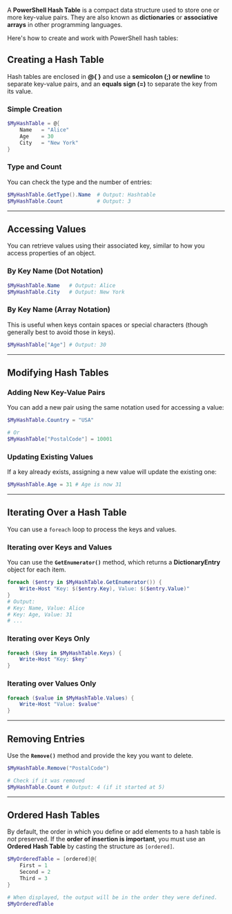 A **PowerShell Hash Table** is a compact data structure used to store one or more key-value pairs. They are also known as **dictionaries** or **associative arrays** in other programming languages.

Here's how to create and work with PowerShell hash tables:

## Creating a Hash Table

Hash tables are enclosed in **@{ }** and use a **semicolon (;) or newline** to separate key-value pairs, and an **equals sign (=)** to separate the key from its value.

### Simple Creation

```powershell
$MyHashTable = @{
    Name   = "Alice"
    Age    = 30
    City   = "New York"
}
```

### Type and Count

You can check the type and the number of entries:

```powershell
$MyHashTable.GetType().Name  # Output: Hashtable
$MyHashTable.Count           # Output: 3
```

-----

## Accessing Values

You can retrieve values using their associated key, similar to how you access properties of an object.

### By Key Name (Dot Notation)

```powershell
$MyHashTable.Name   # Output: Alice
$MyHashTable.City   # Output: New York
```

### By Key Name (Array Notation)

This is useful when keys contain spaces or special characters (though generally best to avoid those in keys).

```powershell
$MyHashTable["Age"] # Output: 30
```

-----

## Modifying Hash Tables

### Adding New Key-Value Pairs

You can add a new pair using the same notation used for accessing a value:

```powershell
$MyHashTable.Country = "USA"

# Or
$MyHashTable["PostalCode"] = 10001
```

### Updating Existing Values

If a key already exists, assigning a new value will update the existing one:

```powershell
$MyHashTable.Age = 31 # Age is now 31
```

-----

## Iterating Over a Hash Table

You can use a `foreach` loop to process the keys and values.

### Iterating over Keys and Values

You can use the **`GetEnumerator()`** method, which returns a **DictionaryEntry** object for each item.

```powershell
foreach ($entry in $MyHashTable.GetEnumerator()) {
    Write-Host "Key: $($entry.Key), Value: $($entry.Value)"
}
# Output:
# Key: Name, Value: Alice
# Key: Age, Value: 31
# ...
```

### Iterating over Keys Only

```powershell
foreach ($key in $MyHashTable.Keys) {
    Write-Host "Key: $key"
}
```

### Iterating over Values Only

```powershell
foreach ($value in $MyHashTable.Values) {
    Write-Host "Value: $value"
}
```

-----

## Removing Entries

Use the **`Remove()`** method and provide the key you want to delete.

```powershell
$MyHashTable.Remove("PostalCode")

# Check if it was removed
$MyHashTable.Count # Output: 4 (if it started at 5)
```

-----

## Ordered Hash Tables

By default, the order in which you define or add elements to a hash table is *not* preserved. If the **order of insertion is important**, you must use an **Ordered Hash Table** by casting the structure as `[ordered]`.

```powershell
$MyOrderedTable = [ordered]@{
    First = 1
    Second = 2
    Third = 3
}

# When displayed, the output will be in the order they were defined.
$MyOrderedTable
```
